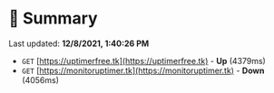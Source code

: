# 📖 Summary
Last updated: **12/8/2021, 1:40:26 PM**

- `GET` [https://uptimerfree.tk](https://uptimerfree.tk) - **Up** (4379ms)
- `GET` [https://monitoruptimer.tk](https://monitoruptimer.tk) - **Down** (4056ms)
